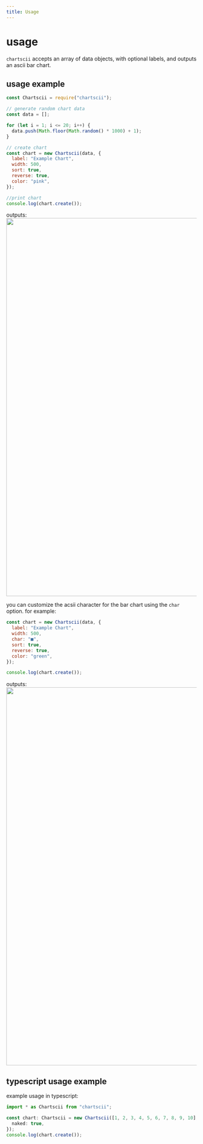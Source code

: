 ```yaml
---
title: Usage 
--- 
```


# usage

`chartscii` accepts an array of data objects, with optional labels, and outputs an ascii bar chart.

## usage example

```js
const Chartscii = require("chartscii");

// generate random chart data
const data = [];

for (let i = 1; i <= 20; i++) {
  data.push(Math.floor(Math.random() * 1000) + 1);
}

// create chart
const chart = new Chartscii(data, {
  label: "Example Chart",
  width: 500,
  sort: true,
  reverse: true,
  color: "pink",
});

//print chart
console.log(chart.create());
```

outputs:
<img width="1000" src="https://tool3.github.io/chartscii/img/example.png" />

you can customize the acsii character for the bar chart using the `char` option. for example:

```js
const chart = new Chartscii(data, {
  label: "Example Chart",
  width: 500,
  char: "■",
  sort: true,
  reverse: true,
  color: "green",
});

console.log(chart.create());
```

outputs:  
<img width="1000" src="https://tool3.github.io/chartscii/img/example_char.png" />

## typescript usage example

example usage in typescript:

```ts
import * as Chartscii from "chartscii";

const chart: Chartscii = new Chartscii([1, 2, 3, 4, 5, 6, 7, 8, 9, 10], {
  naked: true,
});
console.log(chart.create());
```

 